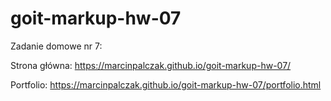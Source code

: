 # goit-markup-hw-07

Zadanie domowe nr 7:


Strona główna: https://marcinpalczak.github.io/goit-markup-hw-07/


Portfolio: https://marcinpalczak.github.io/goit-markup-hw-07/portfolio.html
